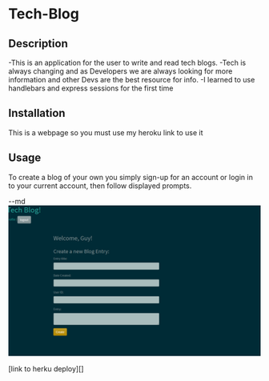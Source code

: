# Tech-Blog

## Description
-This is an application for the user to write and read tech blogs.
-Tech is always changing and as Developers we are always  looking for more information and other Devs are the best resource for info.
-I learned to use handlebars and express sessions for the first time

## Installation
This is a webpage so you must use my heroku link to use it

## Usage
To create a blog of your own you simply sign-up for an account or login in to your current account, then follow displayed prompts.

--md
![screenshot](./images/screenshot.PNG)

[link to herku deploy][]